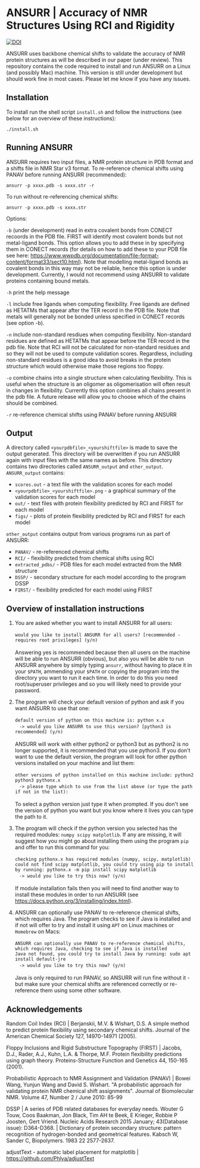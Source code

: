 
# ANSURR | Accuracy of NMR Structures Using RCI and Rigidity 
[![DOI](https://zenodo.org/badge/234519929.svg)](https://zenodo.org/badge/latestdoi/234519929)

ANSURR uses backbone chemical shifts to validate the accuracy of NMR protein structures as will be described in our paper (under review). This repository contains the code required to install and run ANSURR on a Linux (and possibly Mac) machine. This version is still under development but should work fine in most cases. Please let me know if you have any issues. 

## Installation

To install run the shell script `install.sh` and follow the instructions (see below for an overview of these instructions):

`./install.sh`

## Running ANSURR

ANSURR requires two input files, a NMR protein structure in PDB format and a shifts file in NMR Star v3 format. To re-reference chemical shifts using PANAV before running ANSURR (recommended):

`ansurr -p xxxx.pdb -s xxxx.str -r`

To run without re-referencing chemical shifts:

`ansurr -p xxxx.pdb -s xxxx.str`

Options:

`-b` (under development) read in extra covalent bonds from CONECT recoords in the PDB file. FIRST will identify most covalent bonds but not metal-ligand bonds. This option allows you to add these in by specifying them in CONECT records (for details on how to add these to your PDB file see here: https://www.wwpdb.org/documentation/file-format-content/format33/sect10.html). Note that modelling metal-ligand bonds as covalent bonds in this way may not be reliable, hence this option is under development. Currently, I would not recommend using ANSURR to validate proteins containing bound metals. 

`-h` print the help message 

`-l` include free ligands when computing flexibility. Free ligands are defined as HETATMs that appear after the TER record in the PDB file. Note that metals will generally not be bonded unless specified in CONECT records (see option -b). 

`-n` include non-standard resdiues when computing flexibility. Non-standard residues are defined as HETATMs that appear before the TER record in the pdb file. Note that RCI will not be calculated for non-standard residues and so they will not be used to compute validation scores. Regardless, including non-standard residues is a good idea to avoid breaks in the protein structure which would otherwise make those regions too floppy.

`-o` combine chains into a single structure when calculating flexibility. This is useful when the structure is an oligomer as oligomerisation will often result in changes in flexibility. Currently this option combines all chains present in the pdb file. A future release will allow you to choose which of the chains should be combined. 

`-r` re-reference chemical shifts using PANAV before running ANSURR


## Output

A directory called `<yourpdbfile>_<yourshiftfile>` is made to save the output generated. This directory will be overwritten if you run ANSURR again with input files with the same names as before. This directory contains two directories called  `ANSURR_output` and `other_output`. `ANSURR_output` contains:  

* `scores.out` - a text file with the validation scores for each model 
* `<yourpdbfile>_<yourshiftfile>.png` - a graphical summary of the validation scores for each model 
* `out/` - text files with protein flexibility predicted by RCI and FIRST for each model
* `figs/` - plots of protein flexibility predicted by RCI and FIRST for each model

`other_output` contains output from various programs run as part of ANSURR:

* `PANAV/` - re-referenced chemical shifts
* `RCI/` - flexibility predicted from chemical shifts using RCI
* `extracted_pdbs/` - PDB files for each model extracted from the NMR structure
* `DSSP/` - secondary structure for each model according to the program DSSP
* `FIRST/` - flexibility predicted for each model using FIRST


## Overview of installation instructions

1. You are asked whether you want to install ANSURR for all users:<br><br> 
`would you like to install ANSURR for all users? [recommended - requires root privileges] (y/n) `<br><br>
Answering yes is recommended because then all users on the machine will be able to run ANSURR (obvious), but also you will be able to run ANSURR anywhere by simply typing `ansurr`, without having to place it in your `$PATH`, ammending your `$PATH` or copying the program into the directory you want to run it each time. In order to do this you need root/superuser privileges and so you will likely need to provide your password.

2. The program will check your default version of python and ask if you want ANSURR to use that one:<br><br>
`default version of python on this machine is: python x.x`<br>
&nbsp;` -> would you like ANSURR to use this version? [python3 is recommended] (y/n)`<br><br> 
ANSURR will work with either python2 or python3 but as python2 is no longer supported, it is recommended that you use python3. If you don't want to use the default version, the program will look for other python versions installed on your machine and list them:<br><br>
`other versions of python installed on this machine include: python2 python3 pythonx.x`<br>
&nbsp;` -> please type which to use from the list above (or type the path if not in the list):`<br><br>
To select a python version just type it when prompted. If you don't see the version of python you want but you know where it lives you can type the path to it. 

3. The program will check if the python version you selected has the required modules: `numpy scipy matplotlib`. If any are missing, it will suggest how you might go about installing them using the program `pip` and offer to run this command for you:<br><br>
`checking pythonx.x has required modules (numpy, scipy, matplotlib)`<br>
`could not find scipy matplotlib, you could try using pip to install by running: pythonx.x -m pip install scipy matplotlib`<br>
&nbsp;` -> would you like to try this now? (y/n)`<br><br>
If module installation fails then you will need to find another way to install these modules in order to run ANSURR (see https://docs.python.org/3/installing/index.html).

4. ANSURR can optionally use PANAV to re-reference chemical shifts, which requires Java. The program checks to see if Java is installed and if not will offer to try and install it using `APT` on Linux machines or `Homebrew` on Macs:<br><br>
`ANSURR can optionally use PANAV to re-reference chemical shifts, which requires Java, checking to see if Java is installed`<br>
`Java not found, you could try to install Java by running: sudo apt install default-jre`<br>
&nbsp;` -> would you like to try this now? (y/n)`<br><br>
Java is only required to run PANAV, so ANSURR will run fine without it - but make sure your chemical shifts are referenced correctly or re-reference them using some other software.

## Acknowledgements

Random Coil Index (RCI) | Berjanskii, M.V. &amp; Wishart, D.S. A simple method to predict protein flexibility using secondary chemical shifts. Journal of the American Chemical Society 127, 14970-14971 (2005).

Floppy Inclusions and Rigid Substructure Topography (FIRST) | Jacobs, D.J., Rader, A.J., Kuhn, L.A. &amp; Thorpe, M.F. Protein flexibility predictions using graph theory. Proteins-Structure Function and Genetics 44, 150-165 (2001).

Probabilistic Approach to NMR Assignment and Validation (PANAV) | Bowei Wang, Yunjun Wang and David S. Wishart. "A probabilistic approach for validating protein NMR chemical shift assignments". Journal of Biomolecular NMR. Volume 47, Number 2 / June 2010: 85-99

DSSP | A series of PDB related databases for everyday needs. Wouter G Touw, Coos Baakman, Jon Black, Tim AH te Beek, E Krieger, Robbie P Joosten, Gert Vriend. Nucleic Acids Research 2015 January; 43(Database issue): D364-D368. | Dictionary of protein secondary structure: pattern recognition of hydrogen-bonded and geometrical features. Kabsch W, Sander C, Biopolymers. 1983 22 2577-2637.

adjustText - automatic label placement for matplotlib | https://github.com/Phlya/adjustText











